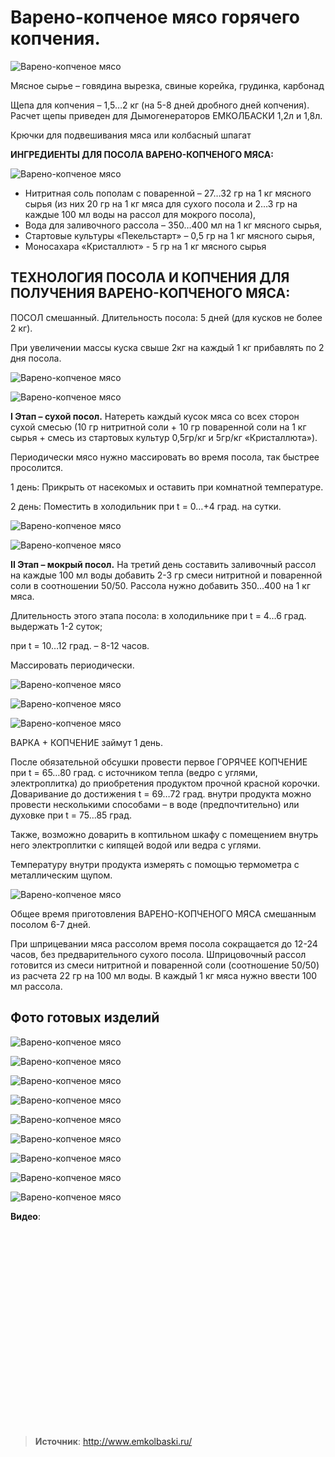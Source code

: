# Варено-копченое мясо горячего копчения.

![Варено-копченое мясо](/images/Kulinar/Myaso/kop_myaso_01.jpg 'Варено-копченое мясо горячего копчения')

Мясное сырье – говядина вырезка, свиные корейка, грудинка, карбонад

Щепа для копчения – 1,5…2 кг (на 5-8 дней дробного дней копчения). Расчет щепы приведен для Дымогенераторов ЕМКОЛБАСКИ 1,2л и 1,8л.

Крючки для подвешивания мяса или колбасный шпагат

**ИНГРЕДИЕНТЫ ДЛЯ ПОСОЛА ВАРЕНО-КОПЧЕНОГО МЯСА:**

![Варено-копченое мясо](/images/Kulinar/Myaso/kop_myaso_02.jpg 'Варено-копченое мясо горячего копчения')

- Нитритная соль пополам с поваренной – 27…32 гр на 1 кг мясного сырья (из них 20 гр на 1 кг мяса для сухого посола и 2…3 гр на каждые 100 мл воды на рассол для мокрого посола),
- Вода для заливочного рассола – 350…400 мл на 1 кг мясного сырья,
- Стартовые культуры «Пекельстарт» – 0,5 гр на 1 кг мясного сырья,
- Моносахара «Кристаллют» - 5 гр на 1 кг мясного сырья

## ТЕХНОЛОГИЯ ПОСОЛА И КОПЧЕНИЯ ДЛЯ ПОЛУЧЕНИЯ ВАРЕНО-КОПЧЕНОГО МЯСА:

ПОСОЛ смешанный. Длительность посола: 5 дней (для кусков не более 2 кг).

При увеличении массы куска свыше 2кг на каждый 1 кг прибавлять по 2 дня посола.

![Варено-копченое мясо](/images/Kulinar/Myaso/kop_myaso_03.jpg 'Варено-копченое мясо горячего копчения')

![Варено-копченое мясо](/images/Kulinar/Myaso/kop_myaso_04.jpg 'Варено-копченое мясо горячего копчения')

**I Этап – сухой посол.** Натереть каждый кусок мяса со всех сторон сухой смесью (10 гр нитритной соли + 10 гр поваренной соли на 1 кг сырья + смесь из стартовых культур 0,5гр/кг и 5гр/кг «Кристаллюта»).

Периодически мясо нужно массировать во время посола, так быстрее просолится.

1 день: Прикрыть от насекомых и оставить при комнатной температуре.

2 день: Поместить в холодильник при t = 0…+4 град. на сутки.

![Варено-копченое мясо](/images/Kulinar/Myaso/kop_myaso_05.jpg 'Варено-копченое мясо горячего копчения')

![Варено-копченое мясо](/images/Kulinar/Myaso/kop_myaso_06.jpg 'Варено-копченое мясо горячего копчения')

**II Этап – мокрый посол.** На третий день составить заливочный рассол на каждые 100 мл воды добавить 2-3 гр смеси нитритной и поваренной соли в соотношении 50/50. Рассола нужно добавить 350…400 на 1 кг мяса.  

Длительность этого этапа посола: в холодильнике при t = 4…6 град. выдержать 1-2 суток;

при t = 10…12 град. – 8-12 часов.

Массировать периодически.

![Варено-копченое мясо](/images/Kulinar/Myaso/kop_myaso_07.jpg 'Варено-копченое мясо горячего копчения')

![Варено-копченое мясо](/images/Kulinar/Myaso/kop_myaso_08.jpg 'Варено-копченое мясо горячего копчения')

![Варено-копченое мясо](/images/Kulinar/Myaso/kop_myaso_09.jpg 'Варено-копченое мясо горячего копчения')

ВАРКА + КОПЧЕНИЕ займут 1 день.

После обязательной обсушки провести первое ГОРЯЧЕЕ КОПЧЕНИЕ при t = 65…80 град. с источником тепла (ведро с углями, электроплитка) до приобретения продуктом прочной красной корочки. Доваривание до достижения t = 69…72 град. внутри продукта можно провести несколькими способами – в воде (предпочтительно) или духовке при t = 75…85 град.

Также, возможно доварить в коптильном шкафу с помещением внутрь него электроплитки с кипящей водой или ведра с углями.

Температуру внутри продукта измерять с помощью термометра с металлическим щупом.

![Варено-копченое мясо](/images/Kulinar/Myaso/kop_myaso_10.jpg 'Варено-копченое мясо горячего копчения')

Общее время приготовления ВАРЕНО-КОПЧЕНОГО МЯСА смешанным посолом 6-7 дней.

При шприцевании мяса рассолом время посола сокращается до 12-24 часов, без предварительного сухого посола. Шприцовочный рассол готовится из смеси нитритной и поваренной соли (соотношение 50/50) из расчета 22 гр на 100 мл воды. В каждый 1 кг мяса нужно ввести 100 мл рассола.

## Фото готовых изделий

![Варено-копченое мясо](/images/Kulinar/Myaso/kop_myaso_11.png 'Варено-копченое мясо горячего копчения')

![Варено-копченое мясо](/images/Kulinar/Myaso/kop_myaso_12.png 'Варено-копченое мясо горячего копчения')

![Варено-копченое мясо](/images/Kulinar/Myaso/kop_myaso_13.png 'Варено-копченое мясо горячего копчения')

![Варено-копченое мясо](/images/Kulinar/Myaso/kop_myaso_14.png 'Варено-копченое мясо горячего копчения')

![Варено-копченое мясо](/images/Kulinar/Myaso/kop_myaso_14.jpg 'Варено-копченое мясо горячего копчения')

![Варено-копченое мясо](/images/Kulinar/Myaso/kop_myaso_15.png 'Варено-копченое мясо горячего копчения')

![Варено-копченое мясо](/images/Kulinar/Myaso/kop_myaso_16.png 'Варено-копченое мясо горячего копчения')

![Варено-копченое мясо](/images/Kulinar/Myaso/kop_myaso_17.png 'Варено-копченое мясо горячего копчения')

![Варено-копченое мясо](/images/Kulinar/Myaso/kop_myaso_18.png 'Варено-копченое мясо горячего копчения')

**Видео**:

<div class="youtube" id="Zv5g66A-hHg" style="width: 560px; height: 315px;"></div>

> **Источник**: http://www.emkolbaski.ru/
